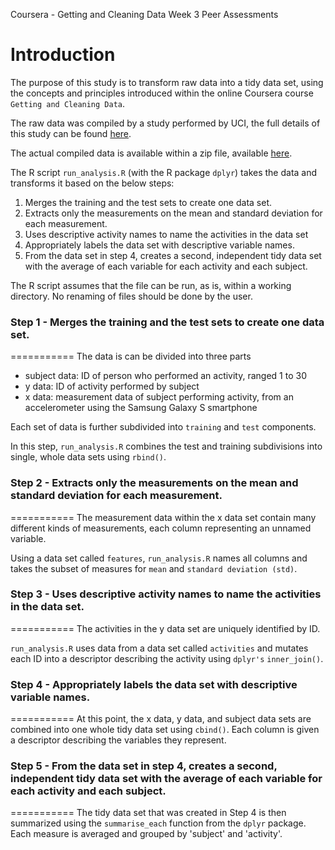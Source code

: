 Coursera - Getting and Cleaning Data
Week 3 Peer Assessments

Introduction
===========

The purpose of this study is to transform raw data into a tidy data set, using the concepts and principles introduced within the online Coursera course `Getting and Cleaning Data`.

The raw data was compiled by a study performed by UCI, the full details of this study can be found [here](http://archive.ics.uci.edu/ml/datasets/Human+Activity+Recognition+Using+Smartphones).

The actual compiled data is available within a zip file, available [here](https://d396qusza40orc.cloudfront.net/getdata%2Fprojectfiles%2FUCI%20HAR%20Dataset.zip).


The R script `run_analysis.R` (with the R package `dplyr`) takes the data  and transforms it based on the below steps:
1. Merges the training and the test sets to create one data set.
2. Extracts only the measurements on the mean and standard deviation for each measurement. 
3. Uses descriptive activity names to name the activities in the data set
4. Appropriately labels the data set with descriptive variable names. 
5. From the data set in step 4, creates a second, independent tidy data set with the average of each variable for each activity and each subject.

The R script assumes that the file can be run, as is, within a working directory.  No renaming of files should be done by the user.

### Step 1 - Merges the training and the test sets to create one data set.
===========
The data is can be divided into three parts
* subject data: ID of person who performed an activity, ranged 1 to 30
* y data: ID of activity performed by subject
* x data: measurement data of subject performing activity, from an accelerometer using the Samsung Galaxy S smartphone

Each set of data is further subdivided into `training` and `test` components.  

In this step, `run_analysis.R` combines the test and training subdivisions into single, whole data sets using `rbind()`.

### Step 2 - Extracts only the measurements on the mean and standard deviation for each measurement.
===========
The measurement data within the x data set contain many different kinds of measurements, each column representing an unnamed variable.

Using a data set called `features`, `run_analysis.R` names all columns and takes the subset of measures for `mean` and `standard deviation (std)`.

### Step 3 - Uses descriptive activity names to name the activities in the data set.
===========
The activities in the y data set are uniquely identified by ID.

`run_analysis.R` uses data from a data set called `activities` and mutates each ID into a descriptor describing the activity using `dplyr's` `inner_join()`.

### Step 4 - Appropriately labels the data set with descriptive variable names. 
===========
At this point, the x data, y data, and subject data sets are combined into one whole tidy data set using `cbind()`.  Each column is given a descriptor describing the variables they represent.

### Step 5 - From the data set in step 4, creates a second, independent tidy data set with the average of each variable for each activity and each subject.
===========
The tidy data set that was created in Step 4 is then summarized using the `summarise_each` function from the `dplyr` package.  Each measure is averaged and grouped by 'subject' and 'activity'.
